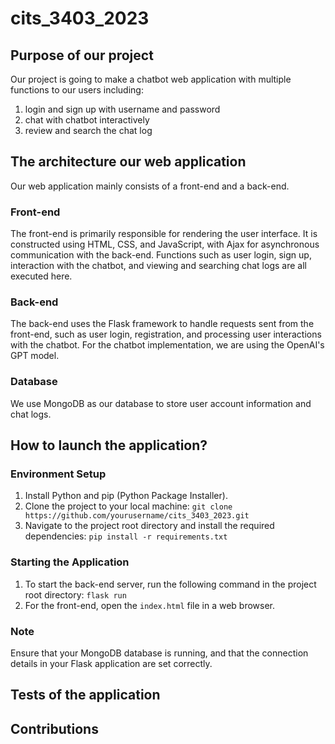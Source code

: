 # cits_3403_2023
## Purpose of our project
Our project is going to make a chatbot web application with multiple functions to our users including:
1) login and sign up with username and password
2) chat with chatbot interactively
3) review and search the chat log

## The architecture our web application
Our web application mainly consists of a front-end and a back-end.

### Front-end
The front-end is primarily responsible for rendering the user interface. It is constructed using HTML, CSS, and JavaScript, with Ajax for asynchronous communication with the back-end. Functions such as user login, sign up, interaction with the chatbot, and viewing and searching chat logs are all executed here.

### Back-end
The back-end uses the Flask framework to handle requests sent from the front-end, such as user login, registration, and processing user interactions with the chatbot. For the chatbot implementation, we are using the OpenAI's GPT model.

### Database
We use MongoDB as our database to store user account information and chat logs.

## How to launch the application?

### Environment Setup
1. Install Python and pip (Python Package Installer).
2. Clone the project to your local machine:
`git clone https://github.com/yourusername/cits_3403_2023.git`
3. Navigate to the project root directory and install the required dependencies:
`pip install -r requirements.txt`

### Starting the Application
1. To start the back-end server, run the following command in the project root directory:
`flask run`
3. For the front-end, open the `index.html` file in a web browser.

### Note
Ensure that your MongoDB database is running, and that the connection details in your Flask application are set correctly.
## Tests of the application
## Contributions
